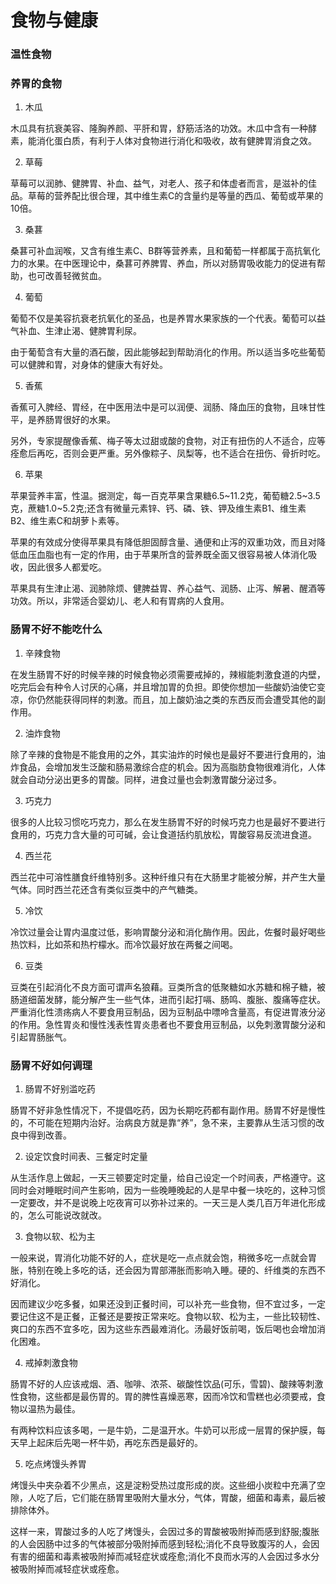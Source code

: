 # 食物与健康



### 温性食物


### 养胃的食物

1. 木瓜

木瓜具有抗衰美容、隆胸养颜、平肝和胃，舒筋活洛的功效。木瓜中含有一种酵素，能消化蛋白质，有利于人体对食物进行消化和吸收，故有健脾胃消食之效。

2. 草莓

草莓可以润肺、健脾胃、补血、益气，对老人、孩子和体虚者而言，是滋补的佳品。草莓的营养配比很合理，其中维生素C的含量约是等量的西瓜、葡萄或苹果的10倍。

3. 桑葚

桑葚可补血润喉，又含有维生素C、B群等营养素，且和葡萄一样都属于高抗氧化力的水果。在中医理论中，桑葚可养脾胃、养血，所以对肠胃吸收能力的促进有帮助，也可改善轻微贫血。

4. 葡萄

葡萄不仅是美容抗衰老抗氧化的圣品，也是养胃水果家族的一个代表。葡萄可以益气补血、生津止渴、健脾胃利尿。

由于葡萄含有大量的酒石酸，因此能够起到帮助消化的作用。所以适当多吃些葡萄可以健脾和胃，对身体的健康大有好处。

5. 香蕉

香蕉可入脾经、胃经，在中医用法中是可以润便、润肠、降血压的食物，且味甘性平，是养肠胃很好的水果。

另外，专家提醒像香蕉、梅子等太过甜或酸的食物，对正有扭伤的人不适合，应等痊愈后再吃，否则会更严重。另外像粽子、凤梨等，也不适合在扭伤、骨折时吃。

6. 苹果

苹果营养丰富，性温。据测定，每一百克苹果含果糖6.5~11.2克，葡萄糖2.5~3.5克，蔗糖1.0~5.2克;还含有微量元素锌、钙、磷、铁、钾及维生素B1、维生素B2、维生素C和胡萝卜素等。

苹果的有效成分使得苹果具有降低胆固醇含量、通便和止泻的双重功效，而且对降低血压血脂也有一定的作用，由于苹果所含的营养既全面又很容易被人体消化吸收，因此很多人都爱吃。

苹果具有生津止渴、润肺除烦、健脾益胃、养心益气、润肠、止泻、解暑、醒酒等功效。所以，非常适合婴幼儿、老人和有胃病的人食用。


### 肠胃不好不能吃什么

1. 辛辣食物

在发生肠胃不好的时候辛辣的时候食物必须需要戒掉的，辣椒能刺激食道的内壁，吃完后会有种令人讨厌的心痛，并且增加胃的负担。即使你想加一些酸奶油使它变凉，你仍然能获得同样的刺激。而且，加上酸奶油之类的东西反而会遭受其他的副作用。


2. 油炸食物

除了辛辣的食物是不能食用的之外，其实油炸的时候也是最好不要进行食用的，油炸食品，会增加发生泛酸和肠易激综合症的机会。因为高脂肪食物很难消化，人体就会自动分泌出更多的胃酸。同样，进食过量也会刺激胃酸分泌过多。

3. 巧克力

很多的人比较习惯吃巧克力，那么在发生肠胃不好的时候巧克力也是最好不要进行食用的，巧克力含大量的可可碱，会让食道括约肌放松，胃酸容易反流进食道。

4. 西兰花

西兰花中可溶性膳食纤维特别多。这种纤维只有在大肠里才能被分解，并产生大量气体。同时西兰花还含有类似豆类中的产气糖类。

5. 冷饮

冷饮过量会让胃内温度过低，影响胃酸分泌和消化酶作用。因此，佐餐时最好喝些热饮料，比如茶和热柠檬水。而冷饮最好放在两餐之间喝。


6. 豆类

豆类在引起消化不良方面可谓声名狼藉。豆类所含的低聚糖如水苏糖和棉子糖，被肠道细菌发酵，能分解产生一些气体，进而引起打嗝、肠鸣、腹胀、腹痛等症状。严重消化性溃疡病人不要食用豆制品，因为豆制品中嘌呤含量高，有促进胃液分泌的作用。急性胃炎和慢性浅表性胃炎患者也不要食用豆制品，以免刺激胃酸分泌和引起胃肠胀气。


### 肠胃不好如何调理

1. 肠胃不好别滥吃药

肠胃不好非急性情况下，不提倡吃药，因为长期吃药都有副作用。肠胃不好是慢性的，不可能在短期内治好。治病良方就是靠“养”，急不来，主要靠从生活习惯的改良中得到改善。

2. 设定饮食时间表、三餐定时定量

从生活作息上做起，一天三顿要定时定量，给自己设定一个时间表，严格遵守。这同时会对睡眠时间产生影响，因为一些晚睡晚起的人是早中餐一块吃的，这种习惯一定要改，并不是说晚上吃夜宵可以弥补过来的。一天三是人类几百万年进化形成的，怎么可能说改就改。


3. 食物以软、松为主

一般来说，胃消化功能不好的人，症状是吃一点点就会饱，稍微多吃一点就会胃胀，特别在晚上多吃的话，还会因为胃部滞胀而影响入睡。硬的、纤维类的东西不好消化。

因而建议少吃多餐，如果还没到正餐时间，可以补充一些食物，但不宜过多，一定要记住这不是正餐，正餐还是要按正常来吃。食物以软、松为主，一些比较韧性、爽口的东西不宜多吃，因为这些东西最难消化。汤最好饭前喝，饭后喝也会增加消化困难。

4. 戒掉刺激食物

肠胃不好的人应该戒烟、酒、咖啡、浓茶、碳酸性饮品(可乐，雪碧)、酸辣等刺激性食物，这些都是最伤胃的。胃的脾性喜燥恶寒，因而冷饮和雪糕也必须要戒，食物以温热为最佳。

有两种饮料应该多喝，一是牛奶，二是温开水。牛奶可以形成一层胃的保护膜，每天早上起床后先喝一杯牛奶，再吃东西是最好的。

5. 吃点烤馒头养胃

烤馒头中夹杂着不少黑点，这是淀粉受热过度形成的炭。这些细小炭粒中充满了空隙，人吃了后，它们能在肠胃里吸附大量水分，气体，胃酸，细菌和毒素，最后被排除体外。

这样一来，胃酸过多的人吃了烤馒头，会因过多的胃酸被吸附掉而感到舒服;腹胀的人会因肠中过多的气体被部分吸附掉而感到轻松;消化不良导致腹泻的人，会因有害的细菌和毒素被吸附掉而减轻症状或痊愈;消化不良而水泻的人会因过多水分被吸附掉而减轻症状或痊愈。